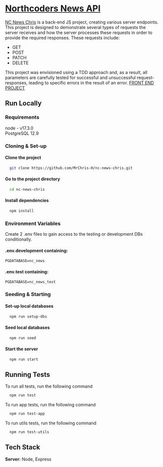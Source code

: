 
# [Northcoders News API](https://nc-news-chris.herokuapp.com/)

[NC News Chris](https://nc-news-chris.herokuapp.com/) is a back-end JS project, creating various server endpoints. 
This project is designed to demonstrate several types of requests the server receives and how the server processes 
these requests in order to provide the required responses. These requests include:

- GET
- POST
- PATCH
- DELETE

This project was envisioned using a TDD approach and, as a result, all parameters are carefully tested for successful 
and unsuccessful request-responses, leading to specific errors in the result of an error. [FRONT END PROJECT](https://github.com/MrChris-H/nc-news)
## Run Locally
### Requirements

node - v17.3.0\
PostgreSQL 12.9 

### Cloning & Set-up

#### Clone the project

```bash
  git clone https://github.com/MrChris-H/nc-news-chris.git
```

#### Go to the project directory

```bash
  cd nc-news-chris
```

#### Install dependencies

```bash
  npm install
```

### Environment Variables
Create 2 .env files to gain access to the testing or development DBs conditionally. 
#### .env.development containing:

```
PGDATABASE=nc_news
```

#### .env.test containing:

```
PGDATABASE=nc_news_test
```
### Seeding & Starting
#### Set-up local databases 

```bash
  npm run setup-dbs
```

#### Seed local databases

```bash
  npm run seed
```

#### Start the server

```bash
  npm run start
```


## Running Tests

To run all tests, run the following command

```bash
  npm run test
```

To run app tests, run the following command

```bash
  npm run test-app
```

To run utils tests, run the following command

```bash
  npm run test-utils
```
## Tech Stack

**Server:** Node, Express